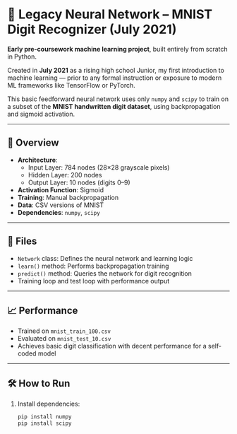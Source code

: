 # 🧠 Legacy Neural Network – MNIST Digit Recognizer (July 2021)

**Early pre-coursework machine learning project**, built entirely from scratch in Python.

Created in **July 2021** as a rising high school Junior, my first introduction to machine learning — prior to any formal instruction or exposure to modern ML frameworks like TensorFlow or PyTorch.

This basic feedforward neural network uses only `numpy` and `scipy` to train on a subset of the **MNIST handwritten digit dataset**, using backpropagation and sigmoid activation.

---

## 📌 Overview

- **Architecture**:
  - Input Layer: 784 nodes (28×28 grayscale pixels)
  - Hidden Layer: 200 nodes
  - Output Layer: 10 nodes (digits 0–9)
- **Activation Function**: Sigmoid 
- **Training**: Manual backpropagation
- **Data**: CSV versions of MNIST
- **Dependencies**: `numpy`, `scipy`

---

## 📂 Files

- `Network` class: Defines the neural network and learning logic
- `learn()` method: Performs backpropagation training
- `predict()` method: Queries the network for digit recognition
- Training loop and test loop with performance output

---

## 📈 Performance

- Trained on `mnist_train_100.csv`
- Evaluated on `mnist_test_10.csv`
- Achieves basic digit classification with decent performance for a self-coded model

---

## 🛠️ How to Run

1. Install dependencies:
   ```bash
   pip install numpy
   pip install scipy
